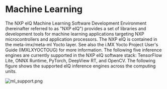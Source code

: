 # Machine Learning
The NXP eIQ Machine Learning Software Development Environment (hereinafter referred to as "NXP
eIQ") provides a set of libraries and development tools for machine learning applications targeting NXP
microcontrollers and application processors. The NXP eIQ is contained in the meta-imx/meta-ml Yocto layer.
See also the i.MX Yocto Project User's Guide (IMXLXYOCTOUG) for more information.
The following five inference engines are currently supported in the NXP eIQ software stack: TensorFlow Lite,
ONNX Runtime, PyTorch, DeepView RT, and OpenCV. The following figure shows the supported eIQ inference
engines across the computing units.

![ml_support.png](/img/pi-one/ml/ml_support.png)